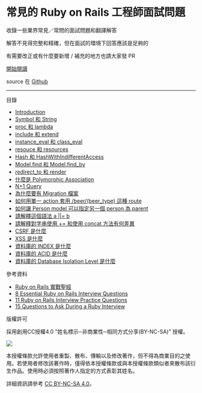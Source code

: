 # 常見的 Ruby on Rails 工程師面試問題

收錄一些業界常見／常問的面試問題和翻譯解答

解答不見得完整和精確，但在面試的環境下回答應該是足夠的

有需要改正或有什麼要新增 / 補充的地方也請大家發 PR

[開始閱讀](https://unayung.gitbooks.io/ruby-on-rails-developer-interview-questions/content/)

source 在 [Github](https://github.com/Unayung/ruby-on-rails-developer-interview-questions)

---

目錄

* [Introduction](README.md)
* [Symbol 和 String](symbolstring.md)
* [proc 和 lambda](proc--lambda.md)
* [include 和 extend](include--extend.md)
* [instance\_eval 和 class\_eval](instanceeval--classeval.md)
* [resouce 和 resources](resouce--resources.md)
* [Hash 和 HashWithIndifferentAccess](hash.md)
* [Model.find 和 Model.find_by](find.md)
* [redirect_to 和 render](redirect.md)
* [什麼是 Polymorphic Association](poly.md)
* [N+1 Query](nplusone.md)
* [為什麼要有 Migration 檔案](migration.md)
* [如何用單一 action 套用 /beer/(beer\_type) 這種 route](beer_type.md)
* [如何讓 Person model 可以指定另一個 person 為 parent](person.md)
* [請解釋這個語法 a ||= b](aorequalb.md)
* [請解釋對字串使用 += 和使用 concat 方法有何差異](concat.md)
* [CSRF 是什麼](csrf.md)
* [XSS 是什麼](xss.md)
* [資料庫的 INDEX 是什麼](index.md)
* [資料庫的 ACID 是什麼](acid.md)
* [資料庫的 Database Isolation Level 是什麼](dil.md)

參考資料

* [Ruby on Rails 實戰聖經](https://ihower.tw/rails/)
* [8 Essential Ruby on Rails Interview Questions](https://www.toptal.com/ruby-on-rails/interview-questions)
* [11 Ruby on Rails Interview Practice Questions](https://www.codementor.io/ruby-on-rails/tutorial/ruby-on-rails-interview-questions)
* [15 Questions to Ask During a Ruby Interview](https://gist.github.com/ryansobol/5252653)

版權許可

採用創用CC授權4.0 "姓名標示─非商業性─相同方式分享(BY-NC-SA)" 授權。

![](/assets/cc-by-nc-sa.png)

本授權條款允許使用者重製、散布、傳輸以及修改著作，但不得為商業目的之使用。若使用者修改該著作時，僅得依本授權條款或與本授權條款類似者來散布該衍生作品。使用時必須按照著作人指定的方式表彰其姓名。

詳細資訊請參考 [CC BY-NC-SA 4.0](https://creativecommons.org/licenses/by-nc-sa/4.0/)。

